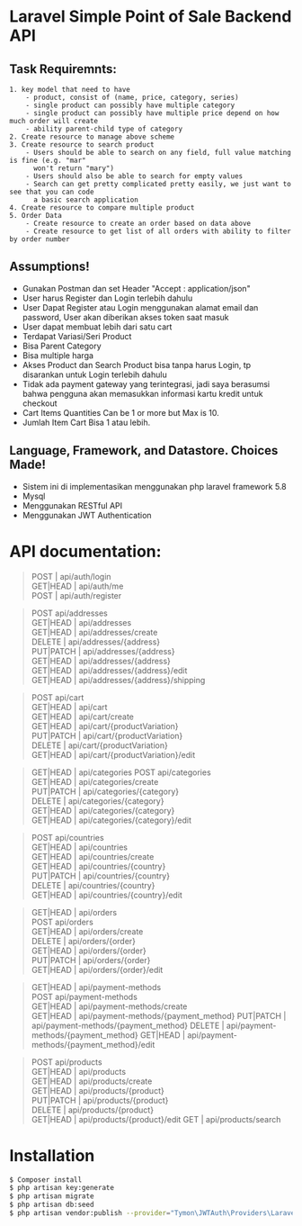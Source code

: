 # Laravel Simple Point of Sale Backend API


## Task Requiremnts:
  	1. key model that need to have
		- product, consist of (name, price, category, series)
		- single product can possibly have multiple category
		- single product can possibly have multiple price depend on how much order will create
		- ability parent-child type of category
	2. Create resource to manage above scheme
	3. Create resource to search product
		- Users should be able to search on any field, full value matching is fine (e.g. "mar"
		  won't return "mary")
		- Users should also be able to search for empty values
		- Search can get pretty complicated pretty easily, we just want to see that you can code
		  a basic search application
	4. Create resource to compare multiple product
	5. Order Data
		- Create resource to create an order based on data above
		- Create resource to get list of all orders with ability to filter by order number

## Assumptions!
  - Gunakan Postman dan set Header "Accept : application/json"
  - User harus Register dan Login terlebih dahulu
  - User Dapat Register atau Login menggunakan alamat email dan password, User akan diberikan akses token saat masuk
  - User dapat membuat lebih dari satu cart
  - Terdapat Variasi/Seri Product
  - Bisa Parent Category
  - Bisa multiple harga
  - Akses Product dan Search Product bisa tanpa harus Login, tp disarankan untuk Login terlebih dahulu 
  - Tidak ada payment gateway yang terintegrasi, jadi saya berasumsi bahwa pengguna akan memasukkan informasi kartu kredit untuk checkout
  - Cart Items Quantities Can be 1 or more but Max is 10.
  - Jumlah Item Cart Bisa 1 atau lebih.


## Language, Framework, and Datastore. Choices Made!
  - Sistem ini di implementasikan menggunakan php laravel framework 5.8
  - Mysql
  - Menggunakan RESTful API
  - Menggunakan JWT Authentication



# API documentation:


>POST   	| api/auth/login                                    
>GET|HEAD   | api/auth/me                                
>POST   	| api/auth/register         

>POST api/addresses    
>GET|HEAD  | api/addresses       
>GET|HEAD  | api/addresses/create   
>DELETE    | api/addresses/{address}   
>PUT|PATCH | api/addresses/{address}   
>GET|HEAD  | api/addresses/{address}    
>GET|HEAD  | api/addresses/{address}/edit   
>GET|HEAD  | api/addresses/{address}/shipping  

>POST api/cart                       
>GET|HEAD  | api/cart                         
>GET|HEAD  | api/cart/create                    
>GET|HEAD  | api/cart/{productVariation}      
>PUT|PATCH | api/cart/{productVariation}      
>DELETE    | api/cart/{productVariation}        
>GET|HEAD  | api/cart/{productVariation}/edit   

>GET|HEAD  | api/categories
>POST api/categories                
>GET|HEAD  | api/categories/create  
>PUT|PATCH | api/categories/{category}       
>DELETE    | api/categories/{category}          
>GET|HEAD  | api/categories/{category}         
>GET|HEAD  | api/categories/{category}/edit  

>POST api/countries                   
>GET|HEAD  | api/countries                     
>GET|HEAD  | api/countries/create               
>GET|HEAD  | api/countries/{country}            
>PUT|PATCH | api/countries/{country}             
>DELETE    | api/countries/{country}         
>GET|HEAD  | api/countries/{country}/edit   

>GET|HEAD  | api/orders                         
>POST api/orders                        
>GET|HEAD  | api/orders/create            
>DELETE    | api/orders/{order}                 
>GET|HEAD  | api/orders/{order}             
>PUT|PATCH | api/orders/{order}             
>GET|HEAD  | api/orders/{order}/edit      

>GET|HEAD  | api/payment-methods              
>POST api/payment-methods           
>GET|HEAD  | api/payment-methods/create      
>GET|HEAD  | api/payment-methods/{payment_method} 
>PUT|PATCH | api/payment-methods/{payment_method}
>DELETE    | api/payment-methods/{payment_method} 
>GET|HEAD  | api/payment-methods/{payment_method}/edit 

>POST api/products                  
>GET|HEAD  | api/products                    
>GET|HEAD  | api/products/create                
>GET|HEAD  | api/products/{product}              
>PUT|PATCH | api/products/{product}            
>DELETE    | api/products/{product}            
>GET|HEAD  | api/products/{product}/edit 
>GET 	   | api/products/search       


# Installation


```sh
$ Composer install
$ php artisan key:generate
$ php artisan migrate
$ php artisan db:seed
$ php artisan vendor:publish --provider="Tymon\JWTAuth\Providers\LaravelServiceProvider"
```

